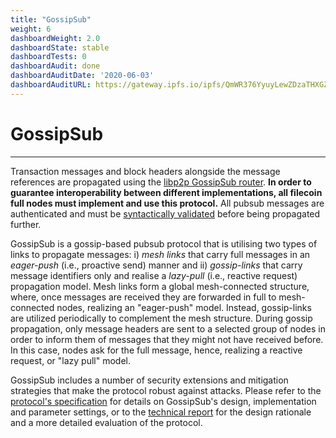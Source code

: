 ```yaml
---
title: "GossipSub"
weight: 6
dashboardWeight: 2.0
dashboardState: stable
dashboardTests: 0
dashboardAudit: done
dashboardAuditDate: '2020-06-03'
dashboardAuditURL: https://gateway.ipfs.io/ipfs/QmWR376YyuyLewZDzaTHXGZr7quL5LB13HRFnNdSJ3CyXu/Least%20Authority%20-%20Gossipsub%20v1.1%20Final%20Audit%20Report%20%28v2%29.pdf
---
```


# GossipSub
---

Transaction messages and block headers alongside the message references are propagated using the [libp2p GossipSub router](https://github.com/libp2p/specs/tree/master/pubsub/gossipsub). **In order to guarantee interoperability between different implementations, all filecoin full nodes must implement and use this protocol.** All pubsub messages are authenticated and must be [syntactically validated](message#message-syntax-validation) before being propagated further.

GossipSub is a gossip-based pubsub protocol that is utilising two types of links to propagate messages: i) _mesh links_ that carry full messages in an _eager-push_ (i.e., proactive send) manner and ii) _gossip-links_ that carry message identifiers only and realise a _lazy-pull_ (i.e., reactive request) propagation model. Mesh links form a global mesh-connected structure, where, once messages are received they are forwarded in full to mesh-connected nodes, realizing an "eager-push" model. Instead, gossip-links are utilized periodically to complement the mesh structure. During gossip propagation, only message headers are sent to a selected group of nodes in order to inform them of messages that they might not have received before. In this case, nodes ask for the full message, hence, realizing a reactive request, or "lazy pull" model.

GossipSub includes a number of security extensions and mitigation strategies that make the protocol robust against attacks. Please refer to the [protocol's specification](https://github.com/libp2p/specs/blob/master/pubsub/gossipsub/gossipsub-v1.1.md) for details on GossipSub's design, implementation and parameter settings, or to the [technical report](https://arxiv.org/abs/2007.02754) for the design rationale and a more detailed evaluation of the protocol.